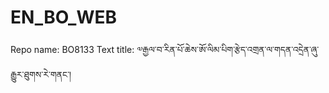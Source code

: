 # EN_BO_WEB
Repo name: BO8133
Text title: ༧རྒྱལ་བ་རིན་པོ་ཆེས་ཨོ་ལིམ་པིག་རྩེད་འགྲན་ལ་གདན་འདྲེན་ཞུ་རྒྱུར་ཐུགས་རེ་གནང་།